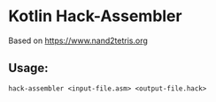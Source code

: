 # Kotlin Hack-Assembler
Based on https://www.nand2tetris.org
## Usage:
`hack-assembler <input-file.asm> <output-file.hack>`